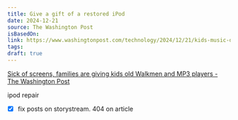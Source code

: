 ```yaml
---
title: Give a gift of a restored iPod
date: 2024-12-21
source: The Washington Post
isBasedOn: 
link: https://www.washingtonpost.com/technology/2024/12/21/kids-music-devices/
tags: 
draft: true
---
```

[Sick of screens, families are giving kids old Walkmen and MP3 players - The Washington Post](https://www.washingtonpost.com/technology/2024/12/21/kids-music-devices/)

ipod repair
- [x] fix posts on storystream. 404 on article